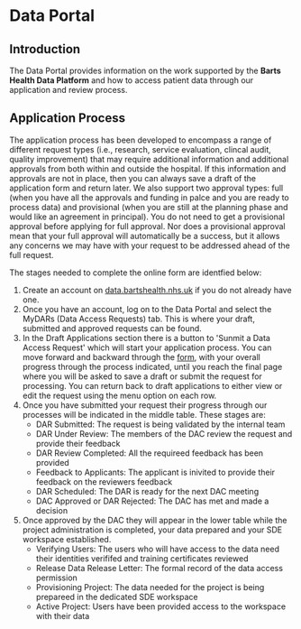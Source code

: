 # Data Portal

## Introduction
The Data Portal provides information on the work supported by the **Barts Health Data Platform** and how to access patient data through our application and review process.

## Application Process
The application process has been developed to encompass a range of different request types (i.e., research, service evaluation, clincal audit, quality improvement) that may require additional information and additional approvals from both within and outside the hospital. 
If this information and approvals are not in place, then you can always save a draft of the application form and return later. We also support two approval types: full (when you have all the approvals and funding in palce and you are ready to process data) and provisional (when you are still at the planning phase and would like an agreement in principal).
You do not need to get a provisional approval before applying for full approval. Nor does a provisional approval mean that your full approval will automatically be a success, but it allows any concerns we may have with your request to be addressed ahead of the full request.

The stages needed to complete the online form are identfied below:
1. Create an account on [data.bartshealth.nhs.uk](https://data.bartshealth.nhs.uk) if you do not already have one.
2. Once you have an account, log on to the Data Portal and select the MyDARs (Data Access Requests) tab. This is where your draft, submitted and approved requests can be found.
3. In the Draft Applications section there is a button to 'Sunmit a Data Access Request' which will start your application process. You can move forward and backward through the [form](form.html), with your overall progress through the process indicated, until you reach the final page where you will be asked to save a draft or submit the request for processing. You can return back to draft applications to either view or edit the request using the menu option on each row.
4. Once you have submitted your request their progress through our processes will be indicated in the middle table. These stages are:
   * DAR Submitted: The request is being validated by the internal team
   * DAR Under Review: The members of the DAC review the request and provide their feedback
   * DAR Review Completed: All the requireed feedback has been provided
   * Feedback to Applicants: The applicant is inivited to provide their feedback on the reviewers feedback
   * DAR Scheduled: The DAR is ready for the next DAC meeting
   * DAC Approved or DAR Rejected: The DAC has met and made a decision
5. Once approved by the DAC they will appear in the lower table while the project administration is completed, your data prepared and your SDE workspace established.
   * Verifying Users: The users who will have access to the data need their identities verififed and training certificates reviewed
   * Release Data Release Letter: The formal record of the data access permission
   * Provisioning Project: The data needed for the project is being prepareed in the dedicated SDE workspace
   * Active Project: Users have been provided access to the workspace with their data
